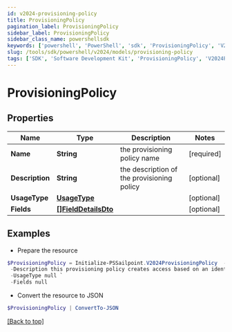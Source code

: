 ```yaml
---
id: v2024-provisioning-policy
title: ProvisioningPolicy
pagination_label: ProvisioningPolicy
sidebar_label: ProvisioningPolicy
sidebar_class_name: powershellsdk
keywords: ['powershell', 'PowerShell', 'sdk', 'ProvisioningPolicy', 'V2024ProvisioningPolicy'] 
slug: /tools/sdk/powershell/v2024/models/provisioning-policy
tags: ['SDK', 'Software Development Kit', 'ProvisioningPolicy', 'V2024ProvisioningPolicy']
---
```



# ProvisioningPolicy

## Properties

Name | Type | Description | Notes
------------ | ------------- | ------------- | -------------
**Name** | **String** | the provisioning policy name | [required]
**Description** | **String** | the description of the provisioning policy | [optional] 
**UsageType** | [**UsageType**](usage-type) |  | [optional] 
**Fields** | [**[]FieldDetailsDto**](field-details-dto) |  | [optional] 

## Examples

- Prepare the resource
```powershell
$ProvisioningPolicy = Initialize-PSSailpoint.V2024ProvisioningPolicy  -Name example provisioning policy for inactive identities `
 -Description this provisioning policy creates access based on an identity going inactive `
 -UsageType null `
 -Fields null
```

- Convert the resource to JSON
```powershell
$ProvisioningPolicy | ConvertTo-JSON
```


[[Back to top]](#) 

